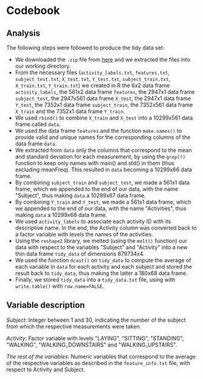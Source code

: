 Codebook
========

## Analysis

The following steps were followed to produce the tidy data set:
 
* We downloaded the `.zip` file from [here](https://d396qusza40orc.cloudfront.net/getdata%2Fprojectfiles%2FUCI%20HAR%20Dataset.zip) and we extracted the files into our working directory.
* From the necessary files (`activity_labels.txt`, `features.txt`, `subject_test.txt`, `X_test.txt`, `Y_test.txt`, `subject_train.txt`, `X_train.txt`, `Y_train.txt`) we created in R the 6x2 data frame `activity_labels`, the 561x2 data frame `features`, the 2947x1 data frame `subject_test`, the 2947x561 data frame `X_test`, the 2947x1 data frame `Y_test`, the 7352x1 data frame `subject_train`, the 7352x561 data frame `X_train` and the 7352x1 data frame `Y_train`. 
* We used `rbind()` to combine `X_train` and `X_test` into a 10299x561 data frame called `data`.
* We used the data frame `features` and the function `make.names()` to provide valid and unique names for the corresponding columns of the data frame `data`.
* We extracted from `data` only the columns that correspond to the mean and standard deviation for each measurement, by using the `grepl()` function to keep only names with main() and std() in them (thus excluding meanFreq). This resulted in `data` becoming a 10299x66 data frame.
* By combining `subject_train` and `subject_test`, we made a 561x1 data frame, which we appended to the end of our data, with the name "Subject", thus making `data` a 10299x67 data frame.
* By combining `Y_train` and `Y_test`, we made a 561x1 data frame, which we appended to the end of our data, with the name "Activities", thus making `data` a 10299x68 data frame.
* We used `activity_labels` to associate each activity ID with its descriptive name. In the end, the Activity column was converted back to a factor variable with levels the names of the activities.
* Using the `reshape2` library, we melted (using the `melt()` function) our data with respect to the variables "Subject" and "Activity" into a new thin data frame `tidy_data` of dimensions 679734x4.
* We used the function `dcast()` on `tidy_data` to compute the average of each variable in `data` for each activity and each subject and stored the result back to `tidy_data`, thus making the latter a 180x68 data frame. 
* Finally, we stored `tidy_data` into a `tidy_data.txt` file, using with `write.table()` with `row.name=FALSE`.

## Variable description

*Subject*: Integer between 1 and 30, indicating the number of the subject from which the respective measurements were taken.

*Activity*: Factor variable with levels "LAYING", "SITTING", "STANDING", "WALKING", "WALKING_DOWNSTAIRS" and "WALKING_UPSTAIRS".

*The rest of the variables*: Numeric variables that correspond to the average of the respective variables as described in the `feature_info.txt` file, with respect to Activity and Subject.
